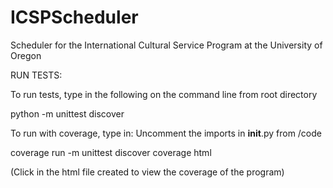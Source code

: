 # ICSPScheduler
Scheduler for the International Cultural Service Program at the University of Oregon


RUN TESTS:

To run tests, type in the following on the command line from root directory

python -m unittest discover

To run with coverage, type in:
Uncomment the imports in __init__.py from /code


coverage run -m unittest discover
coverage html

(Click in the html file created to view the coverage of the program)
